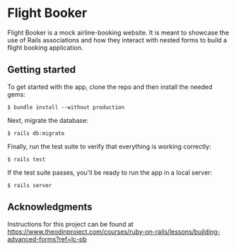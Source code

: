 # Flight Booker

Flight Booker is a mock airline-booking website. It is meant to showcase the use of Rails associations and how they interact with nested forms to build a flight booking application.

## Getting started

To get started with the app, clone the repo and then install the needed gems:

```
$ bundle install --without production
```

Next, migrate the database:

```
$ rails db:migrate
```

Finally, run the test suite to verify that everything is working correctly:

```
$ rails test
```

If the test suite passes, you'll be ready to run the app in a local server:

```
$ rails server
```
## Acknowledgments

Instructions for this project can be found at https://www.theodinproject.com/courses/ruby-on-rails/lessons/building-advanced-forms?ref=lc-pb

